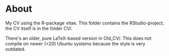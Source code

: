 # About

My CV using the R-package vitae. This folder contains the RStudio-project, the CV itself is in the folder CV/.

There's an older, pure LaTeX-based version in Old_CV/. This does not compile on newer (>20) Ubuntu systems because the style is very outdated.
